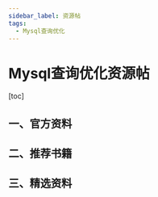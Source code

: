 ```yaml
---
sidebar_label: 资源帖
tags:
  - Mysql查询优化
---
```


# Mysql查询优化资源帖

[toc]

## 一、官方资料

## 二、推荐书籍

## 三、精选资料
